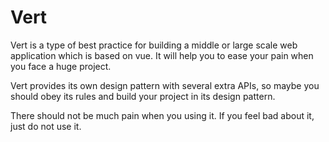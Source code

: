 # Vert

Vert is a type of best practice for building a middle or large scale web application which is based on vue. It will help you to ease your pain when you face a huge project.

Vert provides its own design pattern with several extra APIs, so maybe you should obey its rules and build your project in its design pattern.

There should not be much pain when you using it. If you feel bad about it, just do not use it.
